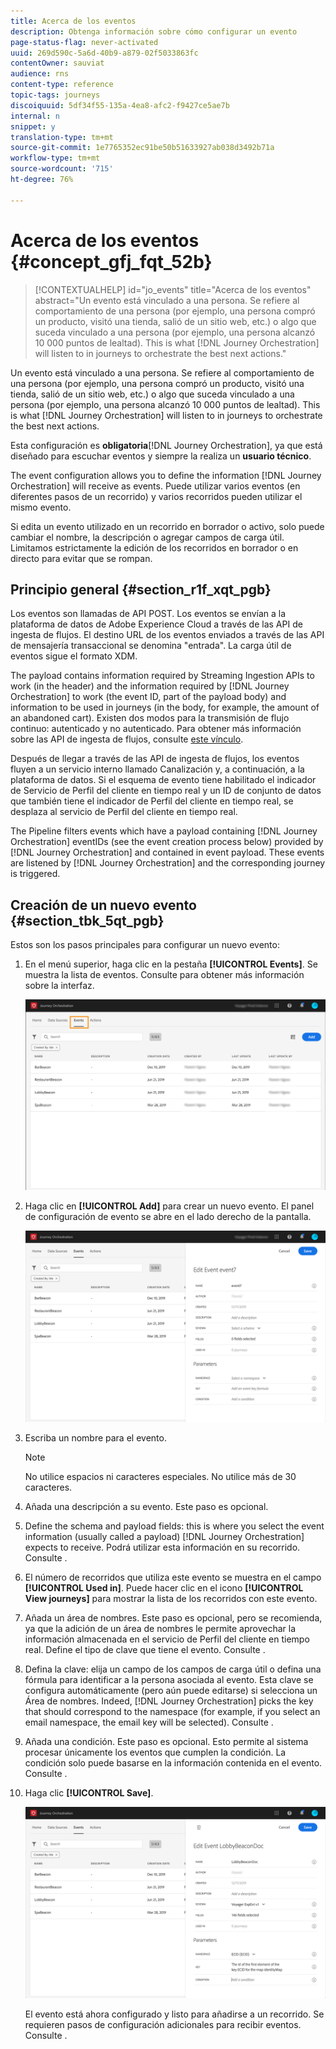 ```yaml
---
title: Acerca de los eventos
description: Obtenga información sobre cómo configurar un evento
page-status-flag: never-activated
uuid: 269d590c-5a6d-40b9-a879-02f5033863fc
contentOwner: sauviat
audience: rns
content-type: reference
topic-tags: journeys
discoiquuid: 5df34f55-135a-4ea8-afc2-f9427ce5ae7b
internal: n
snippet: y
translation-type: tm+mt
source-git-commit: 1e7765352ec91be50b51633927ab038d3492b71a
workflow-type: tm+mt
source-wordcount: '715'
ht-degree: 76%

---
```



# Acerca de los eventos {#concept_gfj_fqt_52b}

>[!CONTEXTUALHELP]
>id="jo_events"
>title="Acerca de los eventos"
>abstract="Un evento está vinculado a una persona. Se refiere al comportamiento de una persona (por ejemplo, una persona compró un producto, visitó una tienda, salió de un sitio web, etc.) o algo que suceda vinculado a una persona (por ejemplo, una persona alcanzó 10 000 puntos de lealtad). This is what [!DNL Journey Orchestration] will listen to in journeys to orchestrate the best next actions."

Un evento está vinculado a una persona. Se refiere al comportamiento de una persona (por ejemplo, una persona compró un producto, visitó una tienda, salió de un sitio web, etc.) o algo que suceda vinculado a una persona (por ejemplo, una persona alcanzó 10 000 puntos de lealtad). This is what [!DNL Journey Orchestration] will listen to in journeys to orchestrate the best next actions.

Esta configuración es **obligatoria**[!DNL Journey Orchestration], ya que está diseñado para escuchar eventos y siempre la realiza un **usuario técnico**.

The event configuration allows you to define the information [!DNL Journey Orchestration] will receive as events. Puede utilizar varios eventos (en diferentes pasos de un recorrido) y varios recorridos pueden utilizar el mismo evento.

Si edita un evento utilizado en un recorrido en borrador o activo, solo puede cambiar el nombre, la descripción o agregar campos de carga útil. Limitamos estrictamente la edición de los recorridos en borrador o en directo para evitar que se rompan.

## Principio general {#section_r1f_xqt_pgb}

Los eventos son llamadas de API POST. Los eventos se envían a la plataforma de datos de Adobe Experience Cloud a través de las API de ingesta de flujos. El destino URL de los eventos enviados a través de las API de mensajería transaccional se denomina &quot;entrada&quot;. La carga útil de eventos sigue el formato XDM.

The payload contains information required by Streaming Ingestion APIs to work (in the header) and the information required by [!DNL Journey Orchestration] to work (the event ID, part of the payload body) and information to be used in journeys (in the body, for example, the amount of an abandoned cart). Existen dos modos para la transmisión de flujo continuo: autenticado y no autenticado. Para obtener más información sobre las API de ingesta de flujos, consulte [este vínculo](https://docs.adobe.com/content/help/es-ES/experience-platform/xdm/api/getting-started.html).

Después de llegar a través de las API de ingesta de flujos, los eventos fluyen a un servicio interno llamado Canalización y, a continuación, a la plataforma de datos. Si el esquema de evento tiene habilitado el indicador de Servicio de Perfil del cliente en tiempo real y un ID de conjunto de datos que también tiene el indicador de Perfil del cliente en tiempo real, se desplaza al servicio de Perfil del cliente en tiempo real.

The Pipeline filters events which have a payload containing [!DNL Journey Orchestration] eventIDs (see the event creation process below) provided by [!DNL Journey Orchestration] and contained in event payload. These events are listened by [!DNL Journey Orchestration] and the corresponding journey is triggered.

## Creación de un nuevo evento {#section_tbk_5qt_pgb}

Estos son los pasos principales para configurar un nuevo evento:

1. En el menú superior, haga clic en la pestaña **[!UICONTROL Events]**. Se muestra la lista de eventos. Consulte [](../about/user-interface.md) para obtener más información sobre la interfaz.

   ![](../assets/journey5.png)

1. Haga clic en **[!UICONTROL Add]** para crear un nuevo evento. El panel de configuración de evento se abre en el lado derecho de la pantalla.

   ![](../assets/journey6.png)

1. Escriba un nombre para el evento.

   >[!NOTE]
   >
   >No utilice espacios ni caracteres especiales. No utilice más de 30 caracteres.

1. Añada una descripción a su evento. Este paso es opcional.
1. Define the schema and payload fields: this is where you select the event information (usually called a payload) [!DNL Journey Orchestration] expects to receive. Podrá utilizar esta información en su recorrido. Consulte [](../event/defining-the-payload-fields.md).
1. El número de recorridos que utiliza este evento se muestra en el campo **[!UICONTROL Used in]**. Puede hacer clic en el icono **[!UICONTROL View journeys]** para mostrar la lista de los recorridos con este evento.
1. Añada un área de nombres. Este paso es opcional, pero se recomienda, ya que la adición de un área de nombres le permite aprovechar la información almacenada en el servicio de Perfil del cliente en tiempo real. Define el tipo de clave que tiene el evento. Consulte [](../event/selecting-the-namespace.md).
1. Defina la clave: elija un campo de los campos de carga útil o defina una fórmula para identificar a la persona asociada al evento. Esta clave se configura automáticamente (pero aún puede editarse) si selecciona un Área de nombres. Indeed, [!DNL Journey Orchestration] picks the key that should correspond to the namespace (for example, if you select an email namespace, the email key will be selected). Consulte [](../event/defining-the-event-key.md).
1. Añada una condición. Este paso es opcional. Esto permite al sistema procesar únicamente los eventos que cumplen la condición. La condición solo puede basarse en la información contenida en el evento. Consulte [](../event/adding-a-condition.md).
1. Haga clic **[!UICONTROL Save]**.

   ![](../assets/journey7.png)

   El evento está ahora configurado y listo para añadirse a un recorrido. Se requieren pasos de configuración adicionales para recibir eventos. Consulte [](../event/additional-steps-to-send-events-to-journey-orchestration.md).
